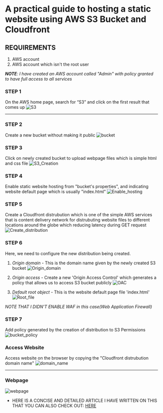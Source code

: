 # A practical guide to hosting a static website using AWS S3 Bucket and Cloudfront


## REQUIREMENTS
1. AWS account 
2. AWS account which isn't the root user


 ***NOTE**: I have created an AWS account called "Admin" with policy granted to have full access to all services* 


### STEP 1
On the AWS home page, search for “S3” and click on the first result that comes up
![S3](./Screenshot%202024-05-10%20165429.png)
***

### STEP 2 
Create a new bucket without making it public 
![bucket](./Screenshot%202024-05-10%20170537.png)

### STEP 3
Click on newly created bucket to upload webpage files which is simple html and css file 
![S3_Creation](./Screenshot%202024-05-10%20173508.png)

### STEP 4
Enable static website hosting from "bucket's properties", and indicating website default page which is usually "index.html"
![Enable_hosting](./Screenshot%202024-05-10%20181144.png)

### STEP 5 
Create a Cloudfront distrubution which is one of the simple AWS services that is content delivery network for distrubuting website files to different locations around the globe which reducing latency during GET request![Create_distribution](./Screenshot%202024-05-10%20185128.png)

### STEP 6 
Here, we need to configure the new distribution being created.
1. *Origin domain* - This is the domain name given by the newly created S3 bucket
![Origin_domain](./Screenshot%202024-05-10%20190629.png)

1. *Origin access* - Create a new 'Origin Access Control' which generates a policy that allows us to access S3 bucket publicly
![OAC](./Screenshot%202024-05-10%20190750.png)

1. *Default root object* - This is the website default page file 'index.html'
![Root_file](Screenshot%202024-05-10%20192633.png)

*NOTE THAT I DIDN'T ENABLE WAF in this case(Web Application Firewall)*

### STEP 7
Add policy generated by the creation of distribution to S3 Permissions
![bucket_policy](./Screenshot%202024-05-10%20194423.png)

### Access Website
Access website on the browser by copying the "Cloudfront distrubution domain name"
![domain_name](Screenshot%202024-05-10%20194650.png)
***
### Webpage 
![webpage](./Screenshot%202024-05-10%20195246.png)

- HERE IS A CONCISE AND DETAILED ARTICLE I HAVE WRITTEN ON THIS THAT YOU CAN ALSO CHECK OUT: [HERE](https://medium.com/@olatunjitope02/a-practical-guide-to-hosting-a-static-website-using-aws-s3-bucket-and-cloudfront-76eb32239dc3)